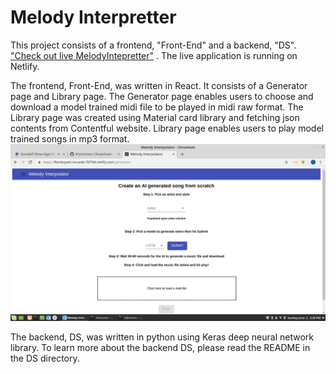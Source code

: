 # Melody Interpretter

This project consists of a frontend, "Front-End" and a backend, "DS". ["Check out live MelodyIntepretter"](https://flamboyant-torvalds-767f44.netlify.com/ "MelodyIntepretter live application") . The live application is running on Netlify.

The frontend, Front-End, was written in React. It consists of a Generator page and Library page. The Generator page enables users to choose and download a model trained midi file to be played in midi raw format. The Library page was created using Material card library and fetching json contents from Contentful website. Library page enables users to play model trained songs in mp3 format.
!["Generator page"](https://github.com/cocoisland/melodyInterpretter/blob/master/generator.jpg)

The backend, DS, was written in python using Keras deep neural network library. To learn more about the backend DS, please read the README in the DS directory.


